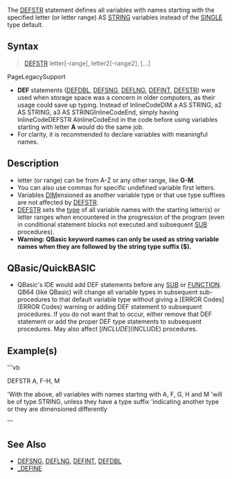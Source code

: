 The [DEFSTR](DEFSTR) statement defines all variables with names starting with the specified letter (or letter range) AS [STRING](STRING) variables instead of the [SINGLE](SINGLE) type default.


## Syntax

>  [DEFSTR](DEFSTR) letter[-range], letter2[-range2], [...]


PageLegacySupport
* **DEF** statements ([DEFDBL](DEFDBL), [DEFSNG](DEFSNG), [DEFLNG](DEFLNG), [DEFINT](DEFINT), [DEFSTR](DEFSTR)) were used when storage space was a concern in older computers, as their usage could save up typing. Instead of InlineCodeDIM a AS STRING, a2 AS STRING, a3 AS STRINGInlineCodeEnd, simply having InlineCodeDEFSTR AInlineCodeEnd in the code before using variables starting with letter **A** would do the same job.
* For clarity, it is recommended to declare variables with meaningful names.


## Description

* letter (or range) can be from A-Z or any other range, like **G-M**.
* You can also use commas for specific undefined variable first letters.
* Variables [DIM](DIM)ensioned as another variable type or that use type suffixes are not affected by [DEFSTR](DEFSTR).
* [DEFSTR](DEFSTR) sets the [type](type) of all variable names with the starting letter(s) or letter ranges when encountered in the progression of the program (even in conditional statement blocks not executed and subsequent [SUB](SUB) procedures).
* **Warning: QBasic keyword names can only be used as string variable names when they are followed by the string type suffix ($).**


## QBasic/QuickBASIC

* QBasic's IDE would add DEF statements before any [SUB](SUB) or [FUNCTION](FUNCTION). QB64 (like QBasic) will change all variable types in subsequent sub-procedures to that default variable type without giving a [ERROR Codes](ERROR Codes) warning or adding DEF statement to subsequent procedures. If you do not want that to occur, either remove that DEF statement or add the proper DEF type statements to subsequent procedures. May also affect [$INCLUDE]($INCLUDE) procedures.


## Example(s)


'''vb

DEFSTR A, F-H, M

'With the above, all variables with names starting with A, F, G, H and M
'will be of type STRING, unless they have a type suffix
'indicating another type or they are dimensioned differently

'''


## See Also
 
* [DEFSNG](DEFSNG), [DEFLNG](DEFLNG), [DEFINT](DEFINT), [DEFDBL](DEFDBL)
* [_DEFINE](_DEFINE)




